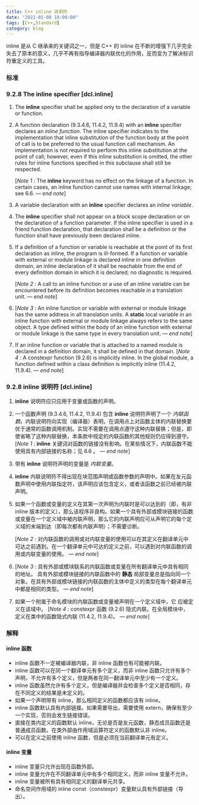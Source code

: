 ```yaml
---
title: C++ inline 说明符
date: "2022-01-08 18:00:00"
tags: [C++,Standard]
category: blog
---
```


inline 是从 C 继承来的关键词之一，但是 C++ 的 inline 在不断的增强下几乎完全失去了原本的意义，几乎不再有指导编译器内联优化的作用，反而变为了解决标识符重定义的工具。

<!-- more -->

### 标准

### 9.2.8 The inline specifier [dcl.inline]

1. The **inline** specifier shall be applied only to the declaration of a variable or function.
2. A function declaration (9.3.4.6, 11.4.2, 11.9.4) with an **inline** specifier declares an _inline function_. The inline specifier indicates to the implementation that inline substitution of the function body at the point of call is to be preferred to the usual function call mechanism. An implementation is not required to perform this inline substitution at the point of call; however, even if this inline substitution is omitted, the other rules for inline functions specified in this subclause shall still be respected.

    [_Note 1_ : The **inline** keyword has no effect on the linkage of a function. In certain cases, an inline function cannot use names with internal linkage; see 6.6. — _end note_]
3. A variable declaration with an **inline** specifier declares an _inline variable_.
4. The **inline** specifier shall not appear on a block scope declaration or on the declaration of a function parameter. If the inline specifier is used in a friend function declaration, that declaration shall be a definition or the function shall have previously been declared inline.
5. If a definition of a function or variable is reachable at the point of its first declaration as inline, the program is ill-formed. If a function or variable with external or module linkage is declared inline in one definition domain, an inline declaration of it shall be reachable from the end of every definition domain in which it is declared; no diagnostic is required.

    [_Note 2_ : A call to an inline function or a use of an inline variable can be encountered before its definition becomes reachable in a translation unit. — _end note_]
6. [_Note 3_ : An inline function or variable with external or module linkage has the same address in all translation units.
    A **static** local variable in an inline function with external or module linkage always refers to the same object. A type defined within the body of an inline function with external or module linkage is the same type in every translation unit. — _end note_]
7. If an inline function or variable that is attached to a named module is declared in a definition domain, it shall be defined in that domain.
    [_Note 4_ : A constexpr function (9.2.6) is implicitly inline. In the global module, a function defined within a class definition is implicitly inline (11.4.2, 11.9.4). — _end note_]

### 9.2.8 inline 说明符 [dcl.inline]

1. **inline** 说明符应只应用于变量或函数的声明。
2. 一个函数声明 (9.3.4.6, 11.4.2, 11.9.4) 包含 **inline** 说明符声明了一个 _内联函数_。内联说明符向实现（编译器）表明，在调用点上对函数主体的内联替换要优于通常的函数调用机制。实现不需要在调用点遵守这种内联替换；但是，即使省略了这种内联替换，本条款中规定的内联函数的其他规则仍应得到遵守。
    [_Note 1_ : **inline** 关键词对函数的链接没有影响。在某些情况下，内联函数不能使用具有内部链接的名称；见 6.6 。 — _end note_]
3. 带有 **inline** 说明符声明的变量是 _内联变量_。
4. **inline** 内联说明符不得出现在块范围声明或函数参数的声明中。如果在友元函数声明中使用内联指定符，该声明应该包含定义，或者该函数之前已经被内联声明。
5. 如果一个函数或变量的定义在其第一次声明为内联时是可以达到的（即，有非 inline 版本的定义），那么该程序非良构。如果一个具有外部或模块链接的函数或变量在一个定义域中被内联声明，那么它的内联声明应可从声明它的每个定义域的末端到达（即每次都有内联声明）；不需要诊断。

    [_Note 2_ : 对内联函数的调用或对内联变量的使用可以在其定义在翻译单元中可达之前遇到。在一个翻译单元中可达的定义之前，可以遇到对内联函数的调用或内联变量的使用。 — _end note_]
6. [_Note 3_ : 具有外部或模块联系的内联函数或变量在所有翻译单元中具有相同的地址。
    具有外部或模块链接的内联函数中的 **静态** 局部变量总是指向同一个对象。在具有外部或模块链接的内联函数的主体中定义的类型在每个翻译单元中都是相同的类型。 — _end note_]
7. 如果一个附属于命名模块的内联函数或变量被声明在一个定义域中，它
应被定义在该域中。
    [_Note 4_ : constexpr 函数 (9.2.6) 隐式内联。在全局模块中，定义在类中的函数隐式内联 (11.4.2, 11.9.4)。 — _end note_]

### 解释

#### inline 函数

+ inline 函数不一定被编译器内联，非 inline 函数也有可能被内联。
+ inline 函数可以在同一个翻译单元有多个定义，而非 inline 函数只允许有多个声明，不允许有多个定义，但是两者在同一翻译单元中至少有一个定义。
+ inline 函数虽然允许有多个定义，但是编译器并会检查多个定义是否相同，存在不同定义的结果是未定义的。
+ 如果一个声明带有 inline，那么相同定义的函数都应该有 inline。
+ inline 函数默认具有内部链接。如果需要导出，需要使用 extern，确保有至少一个实现，否则会发生链接错误。
+ 直接在类内定义的函数默认 inline，无论是否是友元函数，静态成员函数还是普通成员函数。在类外部由作用域运算符定义的函数默认非 inline。
+ 可以在定义之前使用 inline 函数，但是必须在当前翻译单元有定义。

#### inline 变量

+ inline 变量只允许出现在函数外部。
+ inline 变量允许在不同翻译单元中有多个相同定义，而非 inline 变量不允许。
+ inline 变量被所有具有相同定义的翻译单元共享。
+ 命名空间作用域的 inline const（constexpr）变量默认具有外部链接（导出）。
